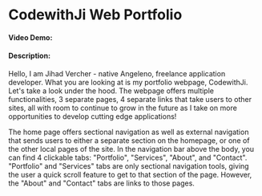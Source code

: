 # CodewithJi Web Portfolio #
#### Video Demo: <Link>
#### Description:
  Hello, I am Jihad Vercher - native Angeleno, freelance application developer. What you are looking at is my portfolio webpage, CodewithJi.
  Let's take a look under the hood. The webpage offers multiple functionalities, 3 separate pages, 4 separate links that take users to other sites, 
  all with room to continue to grow in the future as I take on more opportunities to develop cutting edge applications!
  
  The home page offers sectional navigation as well as external navigation that sends users to either a separate section on the homepage, 
  or one of the other local pages of the site. In the navigation bar above the body, you can find 4 clickable tabs: "Portfolio", "Services", "About", and "Contact".
  "Portfolio" and "Services" tabs are only sectional navigation tools, giving the user a quick scroll feature to get to that section of the page. However, the "About" and "Contact"
  tabs are links to those pages.
